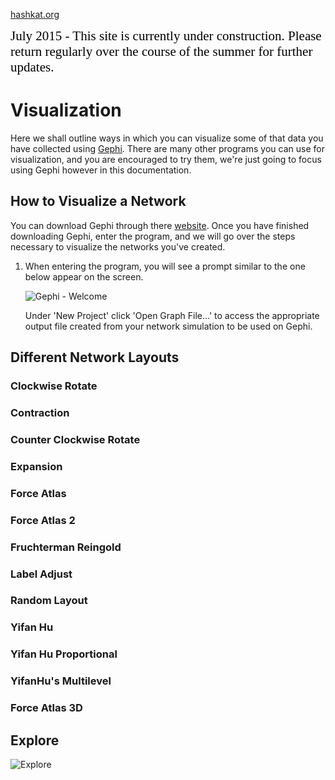 [hashkat.org](http://hashkat.org)

<span style="color:black; font-family:Georgia; font-size:1.5em;">July 2015 - This site is currently under construction. Please return regularly over the course of the summer for further updates. </span>

# Visualization

Here we shall outline ways in which you can visualize some of that data you have collected using [Gephi](http://gephi.github.io/). There are many other programs you can use for visualization, and you are encouraged to try them, we're just going to focus using Gephi however in this documentation.

## How to Visualize a Network

You can download Gephi through there [website](http://gephi.github.io/). Once you have finished downloading Gephi, enter the program, and we will go over the steps necessary to visualize the networks you've created.



1. When entering the program, you will see a prompt similar to the one below appear on the screen. 

	![Gephi - Welcome](/img/visualization/gephi_welcome.png "Gephi - Welcome")

    Under 'New Project' click 'Open Graph File...' to access the appropriate output file created from your network simulation to be used on Gephi.



## Different Network Layouts

### Clockwise Rotate



### Contraction



### Counter Clockwise Rotate



### Expansion



### Force Atlas



### Force Atlas 2



### Fruchterman Reingold



### Label Adjust



### Random Layout



### Yifan Hu



### Yifan Hu Proportional



### YifanHu's Multilevel



### Force Atlas 3D



## Explore

![Explore](/img/visualization/gephi_final.png "Explore")
